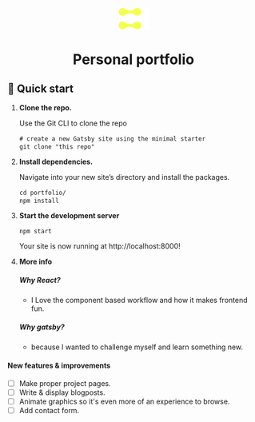 <p align="center">
    <img alt="Gatsby" src="./src/images/nav_logo.svg" width="60" />
</p>
<h1 align="center">
  Personal portfolio
</h1>

## 🚀 Quick start

1.  **Clone the repo.**

    Use the Git CLI to clone the repo

    ```shell
    # create a new Gatsby site using the minimal starter
    git clone "this repo"
    ```

2.  **Install dependencies.**

    Navigate into your new site’s directory and install the packages.

    ```shell
    cd portfolio/
    npm install
    ```

3.  **Start the development server**

    ```shell
    npm start
    ```

    Your site is now running at http://localhost:8000!

4.  **More info**

    ##### Why React?

    - I Love the component based workflow and how it makes frontend fun.

    ##### Why gatsby?

    - because I wanted to challenge myself and learn something new.

#### New features & improvements

- [ ] Make proper project pages.
- [ ] Write & display blogposts.
- [ ] Animate graphics so it's even more of an experience to browse.
- [ ] Add contact form.
